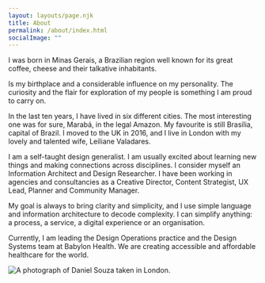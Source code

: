 ```yaml
---
layout: layouts/page.njk
title: About
permalink: /about/index.html
socialImage: ""
---
```

I was born in Minas Gerais, a Brazilian region well known for its great coffee, cheese and their talkative inhabitants. 

Is my birthplace and a considerable influence on my personality. The curiosity and the flair for exploration of my people is something I am proud to carry on. 

In the last ten years, I have lived in six different cities. The most interesting one was for sure, Marabá, in the legal Amazon. My favourite is still Brasília, capital of Brazil. I moved to the UK in 2016, and I live in London with my lovely and talented wife, Leiliane Valadares.  

I am a self-taught design generalist. I am usually excited about learning new things and making connections across disciplines. I consider myself an Information Architect and Design Researcher. I have been working in agencies and consultancies as a Creative Director, Content Strategist, UX Lead, Planner and Community Manager. 

My goal is always to bring clarity and simplicity, and I use simple language and information architecture to decode complexity. I can simplify anything: a process, a service, a digital experience or an organisation.

Currently, I am leading the Design Operations practice and the Design Systems team at Babylon Health. We are creating accessible and affordable healthcare for the world.

![A photograph of Daniel Souza taken in London. ](/images/daniel_souza_photo.jpg "Photo: Leiliane Valadares")